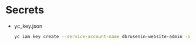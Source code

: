 # Secrets

* yc_key.json

  ```bash
  yc iam key create --service-account-name dbrusenin-website-admin -o yc_key.json
  ```

